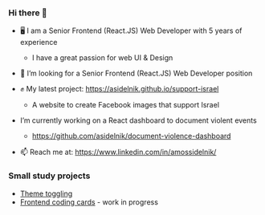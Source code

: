 ### Hi there 👋

- 🖥️ I am a Senior Frontend (React.JS) Web Developer with 5 years of experience
  - I have a great passion for web UI & Design
- 🔭 I’m looking for a Senior Frontend (React.JS) Web Developer position
  
- ✊ My latest project: https://asidelnik.github.io/support-israel
  - A website to create Facebook images that support Israel
- I’m currently working on a React dashboard to document violent events
  - https://github.com/asidelnik/document-violence-dashboard
- 📫 Reach me at: https://www.linkedin.com/in/amossidelnik/


### Small study projects
* [Theme toggling](https://asidelnik.github.io/theme-toggling--css-variables/)
* [Frontend coding cards](https://github.com/asidelnik/coding-quiz/) - work in progress
